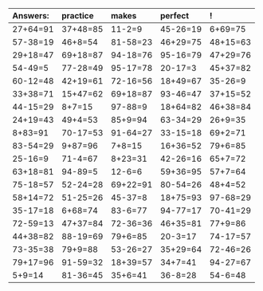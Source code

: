 | Answers: | practice | makes | perfect | ! |
| :--- | :--- | :--- | :--- | :--- |
| 27+64=91 | 37+48=85 | 11-2=9 | 45-26=19 | 6+69=75 | 
| 57-38=19 | 46+8=54 | 81-58=23 | 46+29=75 | 48+15=63 | 
| 29+18=47 | 69+18=87 | 94-18=76 | 95-16=79 | 47+29=76 | 
| 54-49=5 | 77-28=49 | 95-17=78 | 20-17=3 | 45+37=82 | 
| 60-12=48 | 42+19=61 | 72-16=56 | 18+49=67 | 35-26=9 | 
| 33+38=71 | 15+47=62 | 69+18=87 | 93-46=47 | 37+15=52 | 
| 44-15=29 | 8+7=15 | 97-88=9 | 18+64=82 | 46+38=84 | 
| 24+19=43 | 49+4=53 | 85+9=94 | 63-34=29 | 26+9=35 | 
| 8+83=91 | 70-17=53 | 91-64=27 | 33-15=18 | 69+2=71 | 
| 83-54=29 | 9+87=96 | 7+8=15 | 16+36=52 | 79+6=85 | 
| 25-16=9 | 71-4=67 | 8+23=31 | 42-26=16 | 65+7=72 | 
| 63+18=81 | 94-89=5 | 12-6=6 | 59+36=95 | 57+7=64 | 
| 75-18=57 | 52-24=28 | 69+22=91 | 80-54=26 | 48+4=52 | 
| 58+14=72 | 51-25=26 | 45-37=8 | 18+75=93 | 97-68=29 | 
| 35-17=18 | 6+68=74 | 83-6=77 | 94-77=17 | 70-41=29 | 
| 72-59=13 | 47+37=84 | 72-36=36 | 46+35=81 | 77+9=86 | 
| 44+38=82 | 88-19=69 | 79+6=85 | 20-3=17 | 74-17=57 | 
| 73-35=38 | 79+9=88 | 53-26=27 | 35+29=64 | 72-46=26 | 
| 79+17=96 | 91-59=32 | 18+39=57 | 34+7=41 | 94-27=67 | 
| 5+9=14 | 81-36=45 | 35+6=41 | 36-8=28 | 54-6=48 | 
